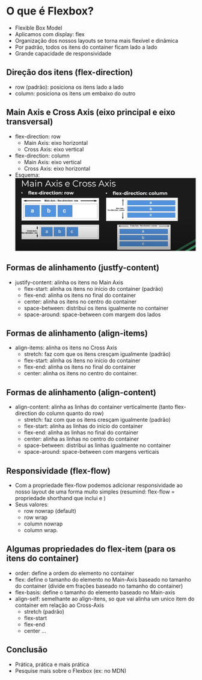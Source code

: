 # O que é Flexbox?
* Flexible Box Model
* Aplicamos com display: flex
* Organização dos nossos layouts se torna mais flexível e dinâmica
* Por padrão, todos os itens do container ficam lado a lado
* Grande capacidade de responsividade

## Direção dos itens (flex-direction)
* row (padrão): posiciona os itens lado a lado
* column: posiciona os itens um embaixo do outro

## Main Axis e Cross Axis (eixo principal e eixo transversal)
* flex-direction: row
    - Main Axis: eixo horizontal
    - Cross Axis: eixo vertical
* flex-direction: column
    - Main Axis: eixo vertical
    - Cross Axis: eixo horizontal
* Esquema:
![Flexbox-Main-Cross-axis](./assets/Main-Cross-Axis.png)

## Formas de alinhamento (justfy-content)
* justify-content: alinha os itens no Main Axis
    - flex-start: alinha os itens no início do container (padrão)
    - flex-end: alinha os itens no final do container
    - center: alinha os itens no centro do container
    - space-between: distribui os itens igualmente no container
    - space-around: space-between com margem dos lados

## Formas de alinhamento (align-items)
* align-items: alinha os itens no Cross Axis
    - stretch: faz com que os itens cresçam igualmente (padrão)
    - flex-start: alinha os itens no início do container
    - flex-end: alinha os itens no final do container
    - center: alinha os itens no centro do container.

## Formas de alinhamento (align-content)
* align-content: alinha as linhas do container verticalmente (tanto flex-direction do column quanto do row)
    - stretch: faz com que os itens cresçam igualmente (padrão)
    - flex-start: alinha as linhas do início do container
    - flex-end: alinha as linhas no final do container
    - center: alinha as linhas no centro do container
    - space-between: distribui as linhas igualmente no container
    - space-around: space-between com margens verticais

## Responsividade (flex-flow)
* Com a propriedade flex-flow podemos adicionar responsividade ao nosso layout de uma forma muito simples (resumind: flex-flow = propriedade shorthand que inclui <flex-direction> e <flex-wrap>)
* Seus valores:
    - row nowrap (default)
    - row wrap
    - column nowrap
    - column wrap.

## Algumas propriedades do flex-item (para os itens do container)
* order: define a ordem do elemento no container 
* flex: define o tamanho do elemento no Main-Axis baseado no tamanho do container (divide em frações baseado no tamanho do container)
* flex-basis: define o tamanho do elemento baseado no Main-axis
* align-self: semelhante ao align-itens, so que vai alinha um unico item do container em relação ao Cross-Axis
    - stretch (padrão)
    - flex-start
    - flex-end
    - center
    ...

## Conclusão
* Prática, prática e mais prática
* Pesquise mais sobre o Flexbox (ex: no MDN)
